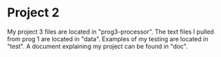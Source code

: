 # Project 2
My project 3 files are located in "prog3-processor". The text files I pulled from prog 1 are located in "data". Examples of my testing are located in "test". A document explaining my project can be found in "doc".